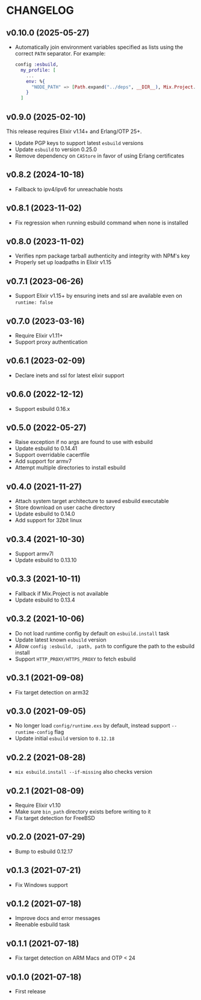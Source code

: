 # CHANGELOG

## v0.10.0 (2025-05-27)

  * Automatically join environment variables specified as lists using the
    correct `PATH` separator. For example:
    ```elixir
    config :esbuild,
      my_profile: [
        ...
        env: %{
          "NODE_PATH" => [Path.expand("../deps", __DIR__), Mix.Project.build_path()]
        }
      ]
    ```

## v0.9.0 (2025-02-10)

This release requires Elixir v1.14+ and Erlang/OTP 25+.

  * Update PGP keys to support latest `esbuild` versions
  * Update `esbuild` to version 0.25.0
  * Remove dependency on `CAStore` in favor of using Erlang certificates

## v0.8.2 (2024-10-18)

  * Fallback to ipv4/ipv6 for unreachable hosts

## v0.8.1 (2023-11-02)

  * Fix regression when running esbuild command when none is installed

## v0.8.0 (2023-11-02)

  * Verifies npm package tarball authenticity and integrity with NPM's key
  * Properly set up loadpaths in Elixir v1.15

## v0.7.1 (2023-06-26)

  * Support Elixir v1.15+ by ensuring inets and ssl are available even on `runtime: false`

## v0.7.0 (2023-03-16)

  * Require Elixir v1.11+
  * Support proxy authentication

## v0.6.1 (2023-02-09)

  * Declare inets and ssl for latest elixir support

## v0.6.0 (2022-12-12)

  * Support esbuild 0.16.x

## v0.5.0 (2022-05-27)

  * Raise exception if no args are found to use with esbuild
  * Update esbuild to 0.14.41
  * Support overridable cacertfile
  * Add support for armv7
  * Attempt multiple directories to install esbuild

## v0.4.0 (2021-11-27)

  * Attach system target architecture to saved esbuild executable
  * Store download on user cache directory
  * Update esbuild to 0.14.0
  * Add support for 32bit linux

## v0.3.4 (2021-10-30)

  * Support armv7l
  * Update esbuild to 0.13.10

## v0.3.3 (2021-10-11)

  * Fallback if Mix.Project is not available
  * Update esbuild to 0.13.4

## v0.3.2 (2021-10-06)

  * Do not load runtime config by default on `esbuild.install` task
  * Update latest known `esbuild` version
  * Allow `config :esbuild, :path, path` to configure the path to the esbuild install
  * Support `HTTP_PROXY/HTTPS_PROXY` to fetch esbuild

## v0.3.1 (2021-09-08)

  * Fix target detection on arm32

## v0.3.0 (2021-09-05)

  * No longer load `config/runtime.exs` by default, instead support `--runtime-config` flag
  * Update initial `esbuild` version to `0.12.18`

## v0.2.2 (2021-08-28)

  * `mix esbuild.install --if-missing` also checks version

## v0.2.1 (2021-08-09)

  * Require Elixir v1.10
  * Make sure `bin_path` directory exists before writing to it
  * Fix target detection for FreeBSD

## v0.2.0 (2021-07-29)

  * Bump to esbuild 0.12.17

## v0.1.3 (2021-07-21)

  * Fix Windows support

## v0.1.2 (2021-07-18)

  * Improve docs and error messages
  * Reenable esbuild task

## v0.1.1 (2021-07-18)

  * Fix target detection on ARM Macs and OTP < 24

## v0.1.0 (2021-07-18)

  * First release
